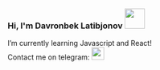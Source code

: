 ### Hi, I'm Davronbek Latibjonov <img src="https://media1.giphy.com/media/gM5qFksULw54NMWyry/giphy.gif?cid=ecf05e47rtue39bfx62k9lfa707kxi2sgfh9n6jbs8oazyiz&rid=giphy.gif&ct=s" width="40px"/>

I’m currently learning Javascript and React! <br/>
Contact me on telegram: <img src="https://mpng.subpng.com/20180404/qje/kisspng-telegram-logo-computer-icons-social-5ac4d3b07d03e4.6297093415228486885121.jpg" width="25px"/>

<!--
- 🔭 I’m currently working on ...
- 🌱 I’m currently learning ...
- 📫 How to reach me: ...
- ⚡ Fun fact: ...
-->
